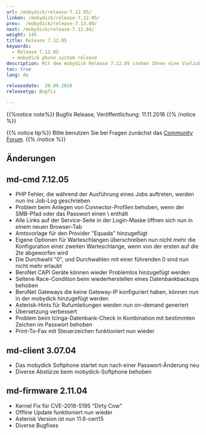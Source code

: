 ```yaml
---
url: /mobydick/release-7.12.05/
linken: /mobydick/release-7.12.05/
prev:  /mobydick/release-7.13.00/
next: /mobydick/release-7.12.04/
weight: 145
title: Release 7.12.05
keywords:
  - Release 7.12.05
  - mobydick phone system release
description: Mit dem mobydick Release 7.12.05 stehen Ihnen eine Vielzahl an neuen Funtionen zur Verfügung.
toc: true
lang: de

releasedate:  20.09.2016
releasetyp: Bugfix

---
```


{{%notice note%}}
Bugfix Release, Veröffentlichung: 11.11.2016
{{% /notice %}}

{{% notice tip%}}
Bitte benutzen Sie bei Fragen zunächst das [Community Forum](http://community.pascom.net/forum.php "Zu unserem Forum").
{{% /notice %}}

## Änderungen

## md-cmd 7.12.05

* PHP Fehler, die während der Ausführung eines Jobs auftreten, werden nun ins Job-Log geschrieben
* Problem beim Anlegen von Connector-Profilen behoben, wenn der SMB-Pfad oder das Passwort einen \ enthält
* Alle Links auf der Service-Seite in der Login-Maske öffnen sich nun in einem neuen Browser-Tab
* Amtsvorlage für den Provider "Equada" hinzugefügt
* Eigene Optionen für Warteschlangen überschreiben nun nicht mehr die Konfiguration einer zweiten Warteschlange, wenn von der ersten auf die 2te abgeworfen wird
* Die Durchwahl "0", und Durchwahlen mit einer führenden 0 sind nun nicht mehr erlaubt
* BeroNet CAPI Geräte können wieder Problemlos hinzugefügt werden
* Seltene Race-Condition beim wiederherstellen eines Datenbankbackups behoben
* BeroNet Gateways die keine Gateway-IP konfiguriert haben, können nun in der mobydick hinzugefügt werden
* Asterisk-Hints für Rufumleitungen werden nun on-demand generiert
* Übersetzung verbessert
* Problem beim Icinga-Datenbank-Check in Kombination mit bestimmten Zeichen im Passwort behoben
* Print-To-Fax mit Steuerzeichen funktioniert nun wieder

## md-client 3.07.04

* Das mobydick Softphone startet nun nach einer Passwort-Änderung neu
* Diverse Abstürze beim mobydick-Softphone behoben

## md-firmware 2.11.04

* Kernel Fix für CVE-2016-5195 "Dirty Cow"
* Offline Update funktioniert nun wieder
* Asterisk Version ist nun 11.6-cert15
* Diverse Bugfixes
